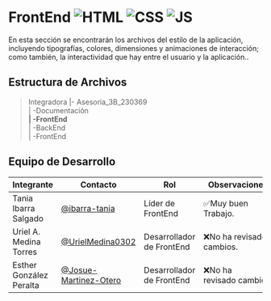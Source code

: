 # FrontEnd ![HTML](https://img.shields.io/badge/HTML-239120?style=for-the-badge&logo=html5&logoColor=white) ![CSS](https://img.shields.io/badge/CSS-239120?&style=for-the-badge&logo=css3&logoColor=white) ![JS](https://img.shields.io/badge/JavaScript-F7DF1E?style=for-the-badge&logo=javascript&logoColor=black)

En esta sección se encontrarán los archivos del estilo de la aplicación, incluyendo tipografías, colores, dimensiones y animaciones de interacción; como también, la interactividad que hay entre el usuario y la aplicación.. 

## Estructura de Archivos

>Integradora |- Asesoria_3B_230369 <br>
>| -Documentación <br>
>**| -FrontEnd** <br>
>| -BackEnd <br>
>| -FrontEnd 

## Equipo de Desarrollo

|Integrante|Contacto|Rol|Observaciones|
|----------|--------|---|-------------|
|Tania Ibarra Salgado|[@ibarra-tania](https://github.com/ibarra-tania)|Líder de FrontEnd|✅Muy buen Trabajo.|
|Uriel A. Medina Torres|[@UrielMedina0302](https://github.com/UrielMedina0302)|Desarrollador de FrontEnd|❌No ha revisado cambios.|
|Esther González Peralta|[@Josue-Martinez-Otero](https://github.com/Josue-Martinez-Otero)|Desarrollador de FrontEnd|❌No ha revisado cambios.|
